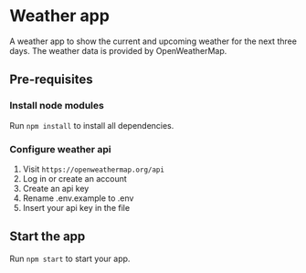 # Weather app

A weather app to show the current and upcoming weather for the next three days.
The weather data is provided by OpenWeatherMap.

## Pre-requisites

### Install node modules

Run `npm install` to install all dependencies.

### Configure weather api

1. Visit `https://openweathermap.org/api`
2. Log in or create an account
3. Create an api key
4. Rename .env.example to .env
5. Insert your api key in the file

## Start the app

Run `npm start` to start your app.